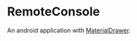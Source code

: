 # RemoteConsole
An android application with [MaterialDrawer](https://github.com/mikepenz/MaterialDrawer).
